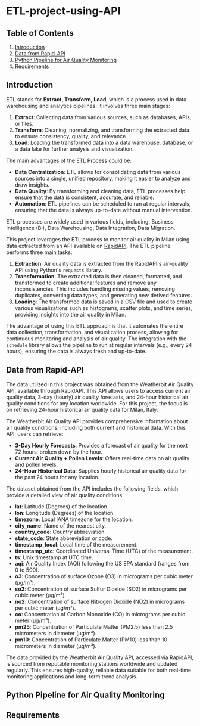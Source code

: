 # ETL-project-using-API

## Table of Contents
1. [Introduction](#introduction)
2. [Data from Rapid-API](#data-from-rapid-api)
3. [Python Pipeline for Air Quality Monitoring](#python-pipeline-air-quality-monitoring)
4. [Requirements](#requirements)


## Introduction

ETL stands for **Extract, Transform, Load**, which is a process used in data warehousing and analytics pipelines. It involves three main stages:

1. **Extract**: Collecting data from various sources, such as databases, APIs, or files.
2. **Transform**: Cleaning, normalizing, and transforming the extracted data to ensure consistency, quality, and relevance.
3. **Load**: Loading the transformed data into a data warehouse, database, or a data lake for further analysis and visualization.

The main advantages of the ETL Process could be:
- **Data Centralization**: ETL allows for consolidating data from various sources into a single, unified repository, making it easier to analyze and draw insights.
- **Data Quality**: By transforming and cleaning data, ETL processes help ensure that the data is consistent, accurate, and reliable.
- **Automation**: ETL pipelines can be scheduled to run at regular intervals, ensuring that the data is always up-to-date without manual intervention.

ETL processes are widely used in various fields, including: Business Intelligence (BI), Data Warehousing, Data Integration, Data Migration.

This project leverages the ETL process to monitor air quality in Milan using data extracted from an API available on [RapidAPI](https://rapidapi.com/weatherbit/api/air-quality). The ETL pipeline performs three main tasks:

1. **Extraction**: Air quality data is extracted from the RapidAPI's air-quality API using Python's `requests` library.
2. **Transformation**: The extracted data is then cleaned, formatted, and transformed to create additional features and remove any inconsistencies. This includes handling missing values, removing duplicates, converting data types, and generating new derived features.
3. **Loading**: The transformed data is saved in a CSV file and used to create various visualizations such as histograms, scatter plots, and time series, providing insights into the air quality in Milan.

The advantage of using this ETL approach is that it automates the entire data collection, transformation, and visualization process, allowing for continuous monitoring and analysis of air quality. The integration with the `schedule` library allows the pipeline to run at regular intervals (e.g., every 24 hours), ensuring the data is always fresh and up-to-date.


## Data from Rapid-API

The data utilized in this project was obtained from the Weatherbit Air Quality API, available through RapidAPI. This API allows users to access current air quality data, 3-day (hourly) air quality forecasts, and 24-hour historical air quality conditions for any location worldwide. For this project, the focus is on retrieving 24-hour historical air quality data for Milan, Italy.

The Weatherbit Air Quality API provides comprehensive information about air quality conditions, including both current and historical data. With this API, users can retrieve:

- **3-Day Hourly Forecasts**: Provides a forecast of air quality for the next 72 hours, broken down by the hour.
- **Current Air Quality + Pollen Levels**: Offers real-time data on air quality and pollen levels.
- **24-Hour Historical Data**: Supplies hourly historical air quality data for the past 24 hours for any location.

The dataset obtained from the API includes the following fields, which provide a detailed view of air quality conditions:

- **lat**: Latitude (Degrees) of the location.
- **lon**: Longitude (Degrees) of the location.
- **timezone**: Local IANA timezone for the location.
- **city_name**: Name of the nearest city.
- **country_code**: Country abbreviation.
- **state_code**: State abbreviation or code.
- **timestamp_local**: Local time of the measurement.
- **timestamp_utc**: Coordinated Universal Time (UTC) of the measurement.
- **ts**: Unix timestamp at UTC time.
- **aqi**: Air Quality Index (AQI) following the US EPA standard (ranges from 0 to 500).
- **o3**: Concentration of surface Ozone (O3) in micrograms per cubic meter (µg/m³).
- **so2**: Concentration of surface Sulfur Dioxide (SO2) in micrograms per cubic meter (µg/m³).
- **no2**: Concentration of surface Nitrogen Dioxide (NO2) in micrograms per cubic meter (µg/m³).
- **co**: Concentration of Carbon Monoxide (CO) in micrograms per cubic meter (µg/m³).
- **pm25**: Concentration of Particulate Matter (PM2.5) less than 2.5 micrometers in diameter (µg/m³).
- **pm10**: Concentration of Particulate Matter (PM10) less than 10 micrometers in diameter (µg/m³).

The data provided by the Weatherbit Air Quality API, accessed via RapidAPI, is sourced from reputable monitoring stations worldwide and updated regularly. This ensures high-quality, reliable data suitable for both real-time monitoring applications and long-term trend analysis.


## Python Pipeline for Air Quality Monitoring


## Requirements
